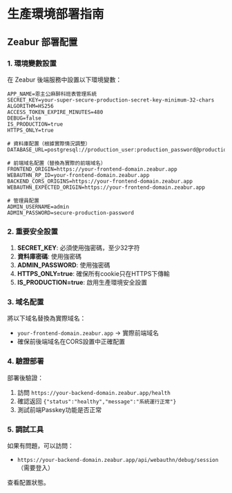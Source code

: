 # 生產環境部署指南

## Zeabur 部署配置

### 1. 環境變數設置

在 Zeabur 後端服務中設置以下環境變數：

```
APP_NAME=恩主公麻醉科班表管理系統
SECRET_KEY=your-super-secure-production-secret-key-minimum-32-chars
ALGORITHM=HS256
ACCESS_TOKEN_EXPIRE_MINUTES=480
DEBUG=false
IS_PRODUCTION=true
HTTPS_ONLY=true

# 資料庫配置（根據實際情況調整）
DATABASE_URL=postgresql://production_user:production_password@production_host/production_db

# 前端域名配置（替換為實際的前端域名）
FRONTEND_ORIGIN=https://your-frontend-domain.zeabur.app
WEBAUTHN_RP_ID=your-frontend-domain.zeabur.app
BACKEND_CORS_ORIGINS=https://your-frontend-domain.zeabur.app
WEBAUTHN_EXPECTED_ORIGIN=https://your-frontend-domain.zeabur.app

# 管理員配置
ADMIN_USERNAME=admin
ADMIN_PASSWORD=secure-production-password
```

### 2. 重要安全設置

1. **SECRET_KEY**: 必須使用強密碼，至少32字符
2. **資料庫密碼**: 使用強密碼
3. **ADMIN_PASSWORD**: 使用強密碼
4. **HTTPS_ONLY=true**: 確保所有cookie只在HTTPS下傳輸
5. **IS_PRODUCTION=true**: 啟用生產環境安全設置

### 3. 域名配置

將以下域名替換為實際域名：
- `your-frontend-domain.zeabur.app` -> 實際前端域名
- 確保前後端域名在CORS設置中正確配置

### 4. 驗證部署

部署後驗證：
1. 訪問 `https://your-backend-domain.zeabur.app/health`
2. 確認返回 `{"status":"healthy","message":"系統運行正常"}`
3. 測試前端Passkey功能是否正常

### 5. 調試工具

如果有問題，可以訪問：
- `https://your-backend-domain.zeabur.app/api/webauthn/debug/session`（需要登入）

查看配置狀態。 